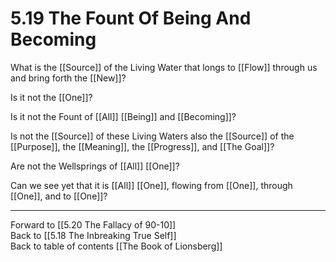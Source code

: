 # 5.19 The Fount Of Being And Becoming

What is the [[Source]] of the Living Water that longs to [[Flow]] through us and bring forth the [[New]]? 

Is it not the [[One]]? 

Is it not the Fount of [[All]] [[Being]] and [[Becoming]]? 

Is not the [[Source]] of these Living Waters also the [[Source]] of the [[Purpose]], the [[Meaning]], the [[Progress]], and [[The Goal]]? 

Are not the Wellsprings of [[All]] [[One]]? 

Can we see yet that it is [[All]] [[One]], flowing from [[One]], through [[One]], and to [[One]]? 

___

Forward to [[5.20 The Fallacy of 90-10]]    
Back to [[5.18 The Inbreaking True Self]]      
Back to table of contents [[The Book of Lionsberg]]  
